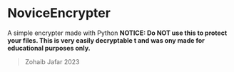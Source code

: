 # NoviceEncrypter
A simple encrypter made with Python
**NOTICE: Do NOT use this to protect your files. This is very easily decryptable t and was ony made for educational purposes only.**

> Zohaib Jafar 2023
